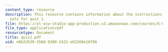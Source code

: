 ```yaml
---
content_type: resource
description: This resource contains information about the instructions and problem
  sets for quiz 1.
file: https://ol-ocw-studio-app-production.s3.amazonaws.com/courses/6-046j-introduction-to-algorithms-sma-5503-fall-2005/e0b2d539356892002422e63268e16f88_quiz1.pdf
file_type: application/pdf
resourcetype: Document
title: quiz1.pdf
uid: e0b2d539-3568-9200-2422-e63268e16f88
---
```

